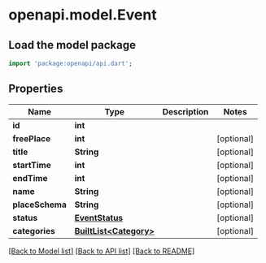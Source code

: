 # openapi.model.Event

## Load the model package
```dart
import 'package:openapi/api.dart';
```

## Properties
Name | Type | Description | Notes
------------ | ------------- | ------------- | -------------
**id** | **int** |  | 
**freePlace** | **int** |  | [optional] 
**title** | **String** |  | [optional] 
**startTime** | **int** |  | [optional] 
**endTime** | **int** |  | [optional] 
**name** | **String** |  | [optional] 
**placeSchema** | **String** |  | [optional] 
**status** | [**EventStatus**](EventStatus.md) |  | [optional] 
**categories** | [**BuiltList&lt;Category&gt;**](Category.md) |  | [optional] 

[[Back to Model list]](../README.md#documentation-for-models) [[Back to API list]](../README.md#documentation-for-api-endpoints) [[Back to README]](../README.md)


